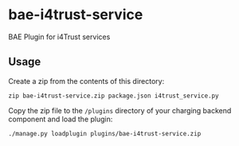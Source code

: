 # bae-i4trust-service
BAE Plugin for i4Trust services

## Usage

Create a zip from the contents of this directory:
```shell
zip bae-i4trust-service.zip package.json i4trust_service.py
```

Copy the zip file to the `/plugins` directory of your charging backend component and load the plugin:
```shell
./manage.py loadplugin plugins/bae-i4trust-service.zip
```
